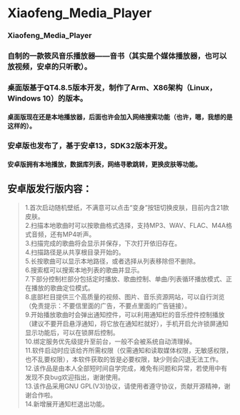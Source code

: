 # Xiaofeng_Media_Player
### Xiaofeng_Media_Player  
### 自制的一款筱风音乐播放器——音书（其实是个媒体播放器，也可以放视频，安卓的只听歌）。  
### 桌面版基于QT4.8.5版本开发，制作了Arm、X86架构（Linux，Windows 10）的版本。  
#### 桌面版现在还是本地播放器，后面也许会加入网络搜索功能（也许，嗯，我想的是这样的）。 
### 安卓版也发布了，基于安卓13，SDK32版本开发。  
#### 安卓版拥有本地播放，数据库列表，网络寻歌跳转，更换皮肤等功能。
## 安卓版发行版内容：  
> 1.首次启动随机壁纸，不满意可以点击“变身”按钮切换皮肤，目前内含21款皮肤。  
> 2.扫描本地歌曲时可以按歌曲格式选择，支持MP3、WAV、FLAC、M4A格式音频，还有MP4听声。  
> 3.扫描完成的歌曲将会显示并保存，下次打开依旧存在。  
> 4.扫描路径是从共享根目录开始的。  
> 5.长按歌曲可以显示本地路径，或者选择从列表移除但不删除。  
> 6.搜索框可以搜索本地列表的歌曲并显示。  
> 7.下部分控制栏部分包括定时播放、歌曲控制、单曲/列表循环播放模式、正在播放的歌曲定位模式。  
> 8.底部栏目提供三个高质量的视频、图片、音乐资源网站，可以自行浏览（免责提示：不要信里面的广告，不要点里面的广告链接）。  
> 9.开始播放歌曲时会弹出通知控件，可以利用通知栏的音乐控件控制播放（建议不要开启悬浮通知，将它放在通知栏就好），手机开启允许锁屏通知显示功能后，可以在锁屏后控制。  
> 10.绑定服务优先级提升至前台，一般不会被系统自动清理掉。  
> 11.软件启动时应该给齐所需权限（仅需通知和读取媒体权限，无敏感权限，也不乱要权限），本软件获取的皆是必要权限，缺少则会闪退无法工作。  
> 12.该作品是由本人全部短时间自学完成，难免有问题和异常，若使用中有发现不良bug欢迎指出，谢谢使用。  
> 13.该作品采用GNU GPL(V3)协议，请使用者遵守协议，贡献开源精神，谢谢合作啦。  
> 14.新增展开通知栏退出功能。  

